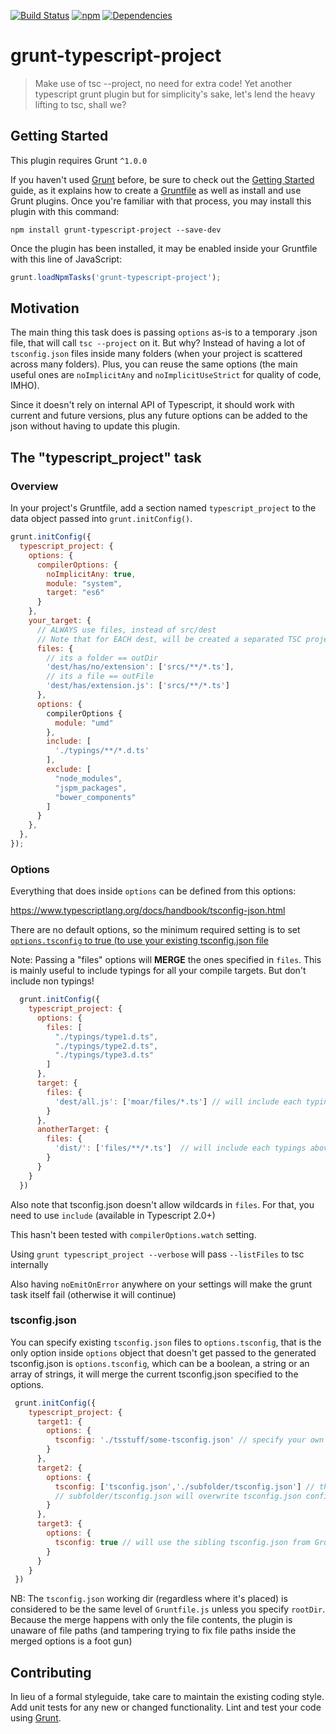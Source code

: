 [![Build Status](https://travis-ci.org/pocesar/grunt-typescript-project.svg?branch=master)](https://travis-ci.org/pocesar/grunt-typescript-project)
[![npm](https://img.shields.io/npm/v/grunt-typescript-project.svg?maxAge=2592000?style=flat-square)](https://www.npmjs.com/package/grunt-typescript-project)
[![Dependencies](https://david-dm.org/pocesar/grunt-typescript-project.svg)](https://david-dm.org/pocesar/grunt-typescript-project)

# grunt-typescript-project

> Make use of tsc --project, no need for extra code! Yet another typescript grunt plugin but for simplicity's sake, let's lend the heavy lifting to tsc, shall we?

## Getting Started
This plugin requires Grunt `^1.0.0`

If you haven't used [Grunt](http://gruntjs.com/) before, be sure to check out the [Getting Started](http://gruntjs.com/getting-started) guide, as it explains how to create a [Gruntfile](http://gruntjs.com/sample-gruntfile) as well as install and use Grunt plugins. Once you're familiar with that process, you may install this plugin with this command:

```shell
npm install grunt-typescript-project --save-dev
```

Once the plugin has been installed, it may be enabled inside your Gruntfile with this line of JavaScript:

```js
grunt.loadNpmTasks('grunt-typescript-project');
```

## Motivation

The main thing this task does is passing `options` as-is to a temporary .json file, that will call `tsc --project` on it.
But why? Instead of having a lot of `tsconfig.json` files inside many folders (when your project is scattered across many folders).
Plus, you can reuse the same options (the main useful ones are `noImplicitAny` and `noImplicitUseStrict` for quality of code, IMHO).

Since it doesn't rely on internal API of Typescript, it should work with current and future versions, plus any future options can
be added to the json without having to update this plugin.

## The "typescript_project" task

### Overview
In your project's Gruntfile, add a section named `typescript_project` to the data object passed into `grunt.initConfig()`.

```js
grunt.initConfig({
  typescript_project: {
    options: {
      compilerOptions: {
        noImplicitAny: true,
        module: "system",
        target: "es6"
      }
    },
    your_target: {
      // ALWAYS use files, instead of src/dest
      // Note that for EACH dest, will be created a separated TSC project json file, keep that in mind
      files: {
        // its a folder == outDir
        'dest/has/no/extension': ['srcs/**/*.ts'],
        // its a file == outFile
        'dest/has/extension.js': ['srcs/**/*.ts']
      },
      options: {
        compilerOptions {
          module: "umd"
        },
        include: [
          './typings/**/*.d.ts'
        ],
        exclude: [
          "node_modules",
          "jspm_packages",
          "bower_components"
        ]
      }
    },
  },
});
```

### Options

Everything that does inside `options` can be defined from this options:

https://www.typescriptlang.org/docs/handbook/tsconfig-json.html

There are no default options, so the minimum required setting is to set [`options.tsconfig` to true (to use your
existing tsconfig.json file](#tsconfig.json)

Note: Passing a "files" options will **MERGE** the ones specified in `files`. This is mainly useful to include typings
for all your compile targets. But don't include non typings!

```js
  grunt.initConfig({
    typescript_project: {
      options: {
        files: [
          "./typings/type1.d.ts",
          "./typings/type2.d.ts",
          "./typings/type3.d.ts"
        ]
      },
      target: {
        files: {
          'dest/all.js': ['moar/files/*.ts'] // will include each typings above.
        }
      },
      anotherTarget: {
        files: {
          'dist/': ['files/**/*.ts']  // will include each typings above.
        }
      }
    }
  })
```

Also note that tsconfig.json doesn't allow wildcards in `files`. For that, you need to use `include` (available in Typescript 2.0+)

This hasn't been tested with `compilerOptions.watch` setting.

Using `grunt typescript_project --verbose` will pass `--listFiles` to tsc internally

Also having `noEmitOnError` anywhere on your settings will make the grunt task itself fail (otherwise it will continue)

### tsconfig.json

You can specify existing `tsconfig.json` files to `options.tsconfig`, that is the only option inside `options` object that doesn't
get passed to the generated tsconfig.json is `options.tsconfig`, which can be a boolean, a string or an array of strings, it will
merge the current tsconfig.json specified to the options.

```js
 grunt.initConfig({
    typescript_project: {
      target1: {
        options: {
          tsconfig: './tsstuff/some-tsconfig.json' // specify your own filename or another location
        }
      },
      target2: {
        options: {
          tsconfig: ['tsconfig.json','./subfolder/tsconfig.json'] // the files will be merged from left to right, in this case
          // subfolder/tsconfig.json will overwrite tsconfig.json configurations
        }
      },
      target3: {
        options: {
          tsconfig: true // will use the sibling tsconfig.json from Gruntfile
        }
      }
    }
 })
```

NB: The `tsconfig.json` working dir (regardless where it's placed) is considered to be the same level of `Gruntfile.js` unless
you specify `rootDir`. Because the merge happens with only the file contents, the plugin is unaware of file paths
(and tampering trying to fix file paths inside the merged options is a foot gun)


## Contributing
In lieu of a formal styleguide, take care to maintain the existing coding style. Add unit tests for any new or changed functionality. Lint and test your code using [Grunt](http://gruntjs.com/).

